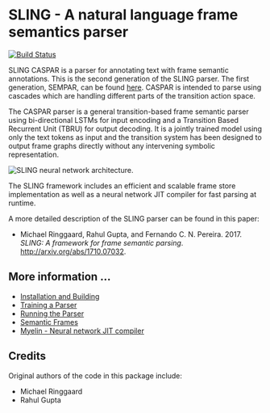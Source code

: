 # SLING - A natural language frame semantics parser

[![Build Status](https://travis-ci.org/google/sling.svg?branch=caspar)](https://travis-ci.org/google/sling)

SLING CASPAR is a parser for annotating text with frame semantic annotations.
This is the second generation of the SLING parser. The first generation, SEMPAR,
can be found [here](https://github.com/google/sling). CASPAR is intended to
parse using cascades which are handling different parts of the transition
action space.

The CASPAR parser is a general transition-based frame semantic parser
using bi-directional LSTMs for input encoding and a Transition Based Recurrent
Unit (TBRU) for output decoding. It is a jointly trained model using only the
text tokens as input and the transition system has been designed to output frame
graphs directly without any intervening symbolic representation.

![SLING neural network architecture.](./doc/report/network.svg)

The SLING framework includes an efficient and scalable frame store
implementation as well as a neural network JIT compiler for fast parsing at
runtime.

A more detailed description of the SLING parser can be found in this paper:

* Michael Ringgaard, Rahul Gupta, and Fernando C. N. Pereira. 2017.
  *SLING: A framework for frame semantic parsing*. http://arxiv.org/abs/1710.07032.

</span>

## More information ...

  * [Installation and Building](doc/guide/install.md)
  * [Training a Parser](doc/guide/training.md)
  * [Running the Parser](doc/guide/parsing.md)
  * [Semantic Frames](doc/guide/frames.md)
  * [Myelin - Neural network JIT compiler](doc/guide/myelin.md)

## Credits

Original authors of the code in this package include:

*   Michael Ringgaard
*   Rahul Gupta

